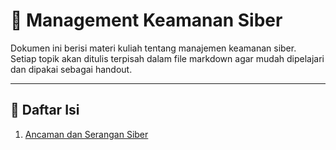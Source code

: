 # 📘 Management Keamanan Siber

Dokumen ini berisi materi kuliah tentang manajemen keamanan siber.  
Setiap topik akan ditulis terpisah dalam file markdown agar mudah dipelajari dan dipakai sebagai handout.

---

## 📑 Daftar Isi

1. [Ancaman dan Serangan Siber](./materi/ancaman_dan_serangan_siber.md)
